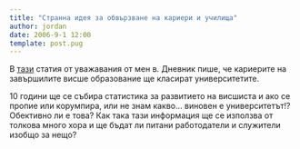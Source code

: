 ```yaml
---
title: "Странна идея за обвързване на кариери и училища"
author: jordan
date: 2006-9-1 12:00
template: post.pug
---
```


В [тази](https://web.archive.org/web/20061214184952/http://www.dnevnik.bg/show/?storyid=280050) статия от уважавания от мен в. Дневник пише, че кариерите на завършилите висше образование ще класират университетите.

10 години ще се събира статистика за развитието на висшиста и ако се пропие или корумпира, или не знам какво… виновен е университетът!? Обективно ли е това? Как така тази информация ще се използва от толкова много хора и ще бъдат ли питани работодатели и служители изобщо за нещо?
